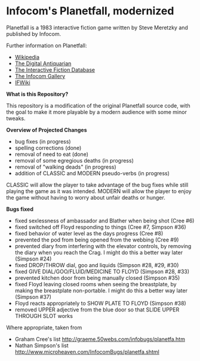 # Infocom's Planetfall, modernized

Planetfall is a 1983 interactive fiction game written by Steve Meretzky and published by Infocom.

Further information on Planetfall:

* [Wikipedia](https://en.wikipedia.org/wiki/Planetfall)
* [The Digital Antiquarian](https://www.filfre.net/2013/03/planetfall/)
* [The Interactive Fiction Database](https://ifdb.tads.org/viewgame?id=xe6kb3cuqwie2q38)
* [The Infocom Gallery](http://infocom.elsewhere.org/gallery/planetfall/planetfall.html)
* [IFWiki](http://www.ifwiki.org/index.php/Planetfall)

__What is this Repository?__

This repository is a modification of the original Planetfall source code, with the goal to make it more playable by a modern audience with some minor tweaks.

__Overview of Projected Changes__

* bug fixes (in progress)
* spelling corrections (done)
* removal of need to eat (done)
* removal of some egregious deaths (in progress)
* removal of "walking deads" (in progress)
* addition of CLASSIC and MODERN pseudo-verbs (in progress)

CLASSIC will allow the player to take advantage of the bug fixes while still playing the game as it was intended.
MODERN will allow the player to enjoy the game without having to worry about unfair deaths or hunger.

__Bugs fixed__

* fixed sexlessness of ambassador and Blather when being shot (Cree #6)
* fixed switched off Floyd responding to things (Cree #7, Simpson #36)
* fixed behavior of water level as the days progress (Cree #8)
* prevented the pod from being opened from the webbing (Cree #9)
* prevented diary from interfering with the elevator controls, by removing the diary when you reach the Crag. I might do this a better way later (Simpson #24)
* fixed DROP/THROW dial, goo and liquids (Simpson #28, #29, #30)
* fixed GIVE DIAL/GOO/FLUID/MEDICINE TO FLOYD (Simpson #28, #33)
* prevented kitchen door from being manually closed (Simpson #35)
* fixed Floyd leaving closed rooms when seeing the breastplate, by making the breastplate non-portable. I might do this a better way later (Simpson #37)
* Floyd reacts appropriately to SHOW PLATE TO FLOYD (Simpson #38)
* removed UPPER adjective from the blue door so that SLIDE UPPER THROUGH SLOT works

Where appropriate, taken from
* Graham Cree's list http://graeme.50webs.com/infobugs/planetfa.htm
* Nathan Simpson's list http://www.microheaven.com/InfocomBugs/planetfa.shtml

